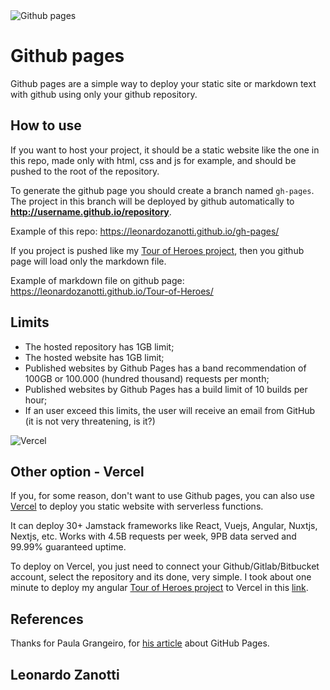 <img src="https://miro.medium.com/max/2560/1*UBPbXxCACLSygvXutPPGSA.jpeg" alt="Github pages" />

# Github pages
Github pages are a simple way to deploy your static site or markdown text with github using only your github repository.

## How to use
If you want to host your project, it should be a static website like the one in this repo, made only with html, css and js for example, and should be pushed to the root of the repository.

To generate the github page you should create a branch named `gh-pages`. The project in this branch will be deployed by github automatically to **http://username.github.io/repository**.


Example of this repo: https://leonardozanotti.github.io/gh-pages/


If you project is pushed like my [Tour of Heroes project](https://github.com/LeonardoZanotti/Tour-of-Heroes), then you github page will load only the markdown file.


Example of markdown file on github page: https://leonardozanotti.github.io/Tour-of-Heroes/

## Limits
* The hosted repository has 1GB limit;
* The hosted website has 1GB limit;
* Published websites by Github Pages has a band recommendation of 100GB or 100.000 (hundred thousand) requests per month;
* Published websites by Github Pages has a build limit of 10 builds per hour;
* If an user exceed this limits, the user will receive an email from GitHub (it is not very threatening, is it?)


<img src="https://www.drupal.org/files/project-images/vercel-deploy.png" alt="Vercel" />

## Other option - Vercel
If you, for some reason, don't want to use Github pages, you can also use [Vercel](https://vercel.com/) to deploy you static website with serverless functions.


It can deploy 30+ Jamstack frameworks like React, Vuejs, Angular, Nuxtjs, Nextjs, etc. Works with 4.5B requests per week, 9PB data served and 99.99% guaranteed uptime.


To deploy on Vercel, you just need to connect your Github/Gitlab/Bitbucket account, select the repository and its done, very simple. I took about one minute to deploy my angular [Tour of Heroes project](https://github.com/LeonardoZanotti/Tour-of-Heroes) to Vercel in this [link](https://tour-of-heroes-bice.vercel.app/).

## References
Thanks for Paula Grangeiro, for [his article](https://blog.paulagrangeiro.com.br/hospedando-sites-gratuitamente-com-o-github-pages-284aa643db14) about GitHub Pages.

## Leonardo Zanotti